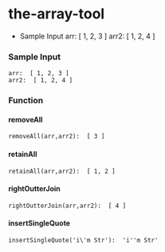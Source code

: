 # the-array-tool

- Sample Input
  arr: [ 1, 2, 3 ]
  arr2: [ 1, 2, 4 ]

### Sample Input

```
arr:  [ 1, 2, 3 ]
arr2:  [ 1, 2, 4 ]
```

### Function

#### removeAll

```
removeAll(arr,arr2):  [ 3 ]
```

#### retainAll

```
retainAll(arr,arr2):  [ 1, 2 ]
```

#### rightOutterJoin

```
rightOutterJoin(arr,arr2):  [ 4 ]
```

#### insertSingleQuote

```
insertSingleQuote('i\'m Str'):  'i''m Str'
```
